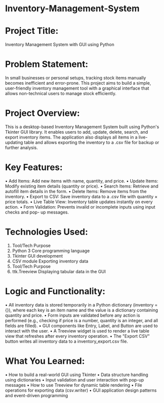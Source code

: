 # Inventory-Management-System

# Project Title:
Inventory Management System with GUI using Python

# Problem Statement:
In small businesses or personal setups, tracking stock items manually becomes inefficient
and error-prone. This project aims to build a simple, user-friendly inventory management
tool with a graphical interface that allows non-technical users to manage stock efficiently.

# Project Overview:
This is a desktop-based Inventory Management System built using Python's Tkinter GUI
library. It enables users to add, update, delete, search, and export inventory items. The
application also displays all items in a live-updating table and allows exporting the inventory
to a .csv file for backup or further analysis.

# Key Features:
• Add Items: Add new items with name, quantity, and price.
• Update Items: Modify existing item details (quantity or price).
• Search Items: Retrieve and autofill item details in the form.
• Delete Items: Remove items from the inventory.
• Export to CSV: Save inventory data to a .csv file with quantity × price totals.
• Live Table View: Inventory table updates instantly on every action.
• Form Validation: Prevents invalid or incomplete inputs using input checks and pop-
up messages.

# Technologies Used:
1. Tool/Tech Purpose
2. Python 3 Core programming language
3. Tkinter GUI development
4. CSV module Exporting inventory data
5. Tool/Tech Purpose
6. ttk.Treeview Displaying tabular data in the GUI

# Logic and Functionality:
• All inventory data is stored temporarily in a Python dictionary (inventory = {}), where
each key is an item name and the value is a dictionary containing quantity and price.
• Form inputs are validated before any action is performed (e.g., checking if price is a
number, quantity is an integer, and all fields are filled).
• GUI components like Entry, Label, and Button are used to interact with the user.
• A Treeview widget is used to render a live table view that refreshes after every
inventory operation.
• The "Export CSV" button writes all inventory data to a inventory_export.csv file.

# What You Learned:
• How to build a real-world GUI using Tkinter
• Data structure handling using dictionaries
• Input validation and user interaction with pop-up messages
• How to use Treeview for dynamic table rendering
• File operations for exporting data (csv.writer)
• GUI application design patterns and event-driven programming
